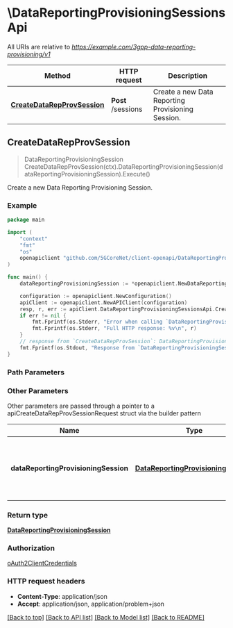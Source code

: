 # \DataReportingProvisioningSessionsApi

All URIs are relative to *https://example.com/3gpp-data-reporting-provisioning/v1*

Method | HTTP request | Description
------------- | ------------- | -------------
[**CreateDataRepProvSession**](DataReportingProvisioningSessionsApi.md#CreateDataRepProvSession) | **Post** /sessions | Create a new Data Reporting Provisioning Session.



## CreateDataRepProvSession

> DataReportingProvisioningSession CreateDataRepProvSession(ctx).DataReportingProvisioningSession(dataReportingProvisioningSession).Execute()

Create a new Data Reporting Provisioning Session.

### Example

```go
package main

import (
    "context"
    "fmt"
    "os"
    openapiclient "github.com/5GCoreNet/client-openapi/DataReportingProvisioning"
)

func main() {
    dataReportingProvisioningSession := *openapiclient.NewDataReportingProvisioningSession("ProvisioningSessionId_example", "AspId_example", "ExternalApplicationId_example", *openapiclient.NewAfEvent(), []string{"DataReportingConfigurationIds_example"}) // DataReportingProvisioningSession | Representation of the Data Reporting Provisioning Session to be created in the NEF. 

    configuration := openapiclient.NewConfiguration()
    apiClient := openapiclient.NewAPIClient(configuration)
    resp, r, err := apiClient.DataReportingProvisioningSessionsApi.CreateDataRepProvSession(context.Background()).DataReportingProvisioningSession(dataReportingProvisioningSession).Execute()
    if err != nil {
        fmt.Fprintf(os.Stderr, "Error when calling `DataReportingProvisioningSessionsApi.CreateDataRepProvSession``: %v\n", err)
        fmt.Fprintf(os.Stderr, "Full HTTP response: %v\n", r)
    }
    // response from `CreateDataRepProvSession`: DataReportingProvisioningSession
    fmt.Fprintf(os.Stdout, "Response from `DataReportingProvisioningSessionsApi.CreateDataRepProvSession`: %v\n", resp)
}
```

### Path Parameters



### Other Parameters

Other parameters are passed through a pointer to a apiCreateDataRepProvSessionRequest struct via the builder pattern


Name | Type | Description  | Notes
------------- | ------------- | ------------- | -------------
 **dataReportingProvisioningSession** | [**DataReportingProvisioningSession**](DataReportingProvisioningSession.md) | Representation of the Data Reporting Provisioning Session to be created in the NEF.  | 

### Return type

[**DataReportingProvisioningSession**](DataReportingProvisioningSession.md)

### Authorization

[oAuth2ClientCredentials](../README.md#oAuth2ClientCredentials)

### HTTP request headers

- **Content-Type**: application/json
- **Accept**: application/json, application/problem+json

[[Back to top]](#) [[Back to API list]](../README.md#documentation-for-api-endpoints)
[[Back to Model list]](../README.md#documentation-for-models)
[[Back to README]](../README.md)

